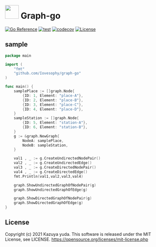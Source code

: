 # <img src="https://user-images.githubusercontent.com/15680172/137610607-39e4b8b0-a343-4b22-b37c-0183bbf86dc4.png" data-canonical-src="https://user-images.githubusercontent.com/15680172/137610607-39e4b8b0-a343-4b22-b37c-0183bbf86dc4.png" width="45" height="45" /> Graph-go

[![Go Reference](https://pkg.go.dev/badge/github.com/Iovesophy/graph-go.svg)](https://pkg.go.dev/github.com/Iovesophy/graph-go) [![test](https://github.com/Iovesophy/graph-go/actions/workflows/test.yml/badge.svg?branch=master)](https://github.com/Iovesophy/graph-go/actions/workflows/test.yml) [![codecov](https://codecov.io/gh/Iovesophy/graph-go/branch/master/graph/badge.svg?token=LMRN408RMC)](https://codecov.io/gh/Iovesophy/graph-go) [![License](http://img.shields.io/badge/license-MIT-blue.svg)](https://raw.githubusercontent.com/Iovesophy/graph-go/master/LICENSE)

## sample

```Go
package main

import (
	"fmt"
	"github.com/Iovesophy/graph-go"
)

func main() {
	samplePlace := []graph.Node{
		{ID: 1, Element: "place-A"},
		{ID: 2, Element: "place-B"},
		{ID: 3, Element: "place-C"},
		{ID: 4, Element: "place-D"},
	}
	sampleStation := []graph.Node{
		{ID: 5, Element: "station-A"},
		{ID: 6, Element: "station-B"},
	}
	g := &graph.NewGraph{
		NodeA: samplePlace,
		NodeB: sampleStation,
	}

	val1 , _ := g.CreateUndirectedNodePair()
	val2 , _ := g.CreateUndirectedEdge()
	val3 , _ := g.CreateDirectedNodePair()
	val4 , _ := g.CreateDirectedEdge()
	fmt.Println(val1,val2,val3,val4)

	graph.ShowUndirectedGraphOfNodePair(g)
	graph.ShowUndirectedGraphOfEdge(g)

	graph.ShowDirectedGraphOfNodePair(g)
	graph.ShowDirectedGraphOfEdge(g)
}
```

## License
Copyright (c) 2021 Kazuya yuda.
This software is released under the MIT License, see LICENSE.
https://opensource.org/licenses/mit-license.php
